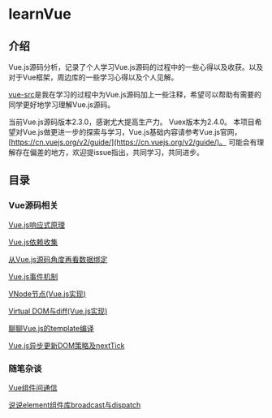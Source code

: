 # learnVue

## 介绍

Vue.js源码分析，记录了个人学习Vue.js源码的过程中的一些心得以及收获。以及对于Vue框架，周边库的一些学习心得以及个人见解。

[vue-src](./vue-src)是我在学习的过程中为Vue.js源码加上一些注释，希望可以帮助有需要的同学更好地学习理解Vue.js源码。

当前Vue.js源码版本2.3.0，感谢尤大提高生产力。
Vuex版本为2.4.0。
本项目希望对Vue.js做更进一步的探索与学习，Vue.js基础内容请参考Vue.js官网，[https://cn.vuejs.org/v2/guide/](https://cn.vuejs.org/v2/guide/)。
可能会有理解存在偏差的地方，欢迎提issue指出，共同学习，共同进步。


## 目录

### Vue源码相关

[Vue.js响应式原理](./docs/响应式原理.MarkDown)

[Vue.js依赖收集](./docs/依赖收集.MarkDown)

[从Vue.js源码角度再看数据绑定](./docs/从源码角度再看数据绑定.MarkDown)

[Vue.js事件机制](./docs/Vue事件机制.MarkDown)

[VNode节点(Vue.js实现)](./docs/VNode节点.MarkDown)

[Virtual DOM与diff(Vue.js实现)](./docs/VirtualDOM与diff(Vue实现).MarkDown)

[聊聊Vue.js的template编译](./docs/聊聊Vue的template编译.MarkDown)

[Vue.js异步更新DOM策略及nextTick](./docs/Vue.js异步更新DOM策略及nextTick.MarkDown)

### 随笔杂谈

[Vue组件间通信](./docs/Vue组件间通信.MarkDown)

[说说element组件库broadcast与dispatch](./docs/说说element组件库broadcast与dispatch.MarkDown)